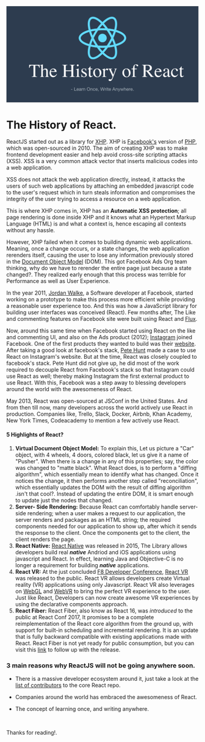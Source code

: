 

![React_banner](/images/React_banner.png)

# The History of React.

ReactJS started out as a library for [XHP](https://web.facebook.com/notes/facebook-engineering/xhp-a-new-way-to-write-php/294003943919/?_rdc=1&_rdr). XHP is [Facebook's](www.facebook.com) version of [PHP](http://php.net/manual/en/intro-whatis.php), which was open-sourced in 2010. The aim of creating XHP was to make frontend development easier and help avoid cross-site scripting attacks (XSS). XSS is a very common attack vector that inserts malicious codes into a web application. 

XSS does not attack the web application directly, instead, it attacks the users of such web applications by attaching an embedded javascript code to the user's request which in turn steals information and compromises the integrity of the user trying to access a resource on a web application. 

This is where XHP comes in, XHP has an **Automatic XSS protection**;  all page rendering is done inside XHP and it knows what an Hypertext Markup Language (HTML) is and what a context is, hence escaping all contexts without any hassle. 

However, XHP failed when it comes to building dynamic web applications. Meaning, once a change occurs, or a state changes, the web application rerenders itself, causing the user to lose any information previously stored in the [Document Object Model](https://www.w3.org/TR/DOM-Level-2-Core/introduction.html) (DOM). This got Facebook Ads Org team thinking, why do we have to rerender the entire page just because a state changed?. They realized early enough that this process was terrible for Performance as well as User Experience. 

 In the year 2011, [Jordan Walke](https://twitter.com/jordwalke), a Software developer at Facebook, started working on a prototype to make this process more efficient while providing a reasonable user experience too. And this was how a JavaScript library for building user interfaces was conceived (React).  Few months after, The Like and commenting features on Facebook site were built using React and [Flux](https://facebook.github.io/flux/).

Now, around this same time when Facebook started using React on the like and commenting UI, and also on the Ads product (2012); [Instagram](https://www.instagram.com/) joined Facebook. One of the first products they wanted to build was their [website](https://www.instagram.com/). After taking a good look at facebook's stack,  [Pete Hunt](https://twitter.com/floydophone) made a case to use React on Instagram's website. But at the time, React was closely coupled to facebook's stack. Pete Hunt did not give up, he did most of the work required to decouple React from Facebook's stack so that Instagram could use React as well; thereby making Instagram the first external product to use React. With this, Facebook was a step away to blessing developers around the world with the awesomeness of React.

May 2013, React was open-sourced at JSConf in the United States. And from then till now, many developers across the world actively use React in production. Companies like, Trello, Slack, Docker, Airbnb, Khan Academy, New York Times, Codeacademy to mention a few actively use React.


#### 5 Highlights of React?

1. **Virtual Document Object Model:** To explain this, Let us picture a "Car" object, with 4 wheels, 4 doors, colored black, let us give it a name of "Pusher". When there is a change in any of this properties; say, the color was changed to "matte black". What React does, is to perform a "diffing algorithm", which essentially mean to identify what has changed. Once it notices the change, it then performs another step called "reconciliation", which essentially updates the DOM with the result of diffing algorithm .isn't that cool?. Instead of updating the entire DOM, it is smart enough to update just the nodes that changed.
2. **Server- Side Rendering:**  Because React can comfortably handle server-side rendering; when a user makes a request to our application, the server renders and packages as an HTML string; the required components needed for our application to show up, after which it sends the response to the client. Once the components get to the client, the client renders the page. 
3. **React Native:** [React Native](https://facebook.github.io/React-native/) was released in 2015, The Library allows developers build real ***native*** Andriod and iOS applications using javascript and React. In effect, learning Java and Objective-C is no longer a requirement for building ***native*** applications. 
4. **React VR:** At the just concluded [F8 Developer Conference](https://www.fbf8.com/), [React VR](https://facebook.github.io/React-vr/) was released to the public. React VR allows developers create Virtual reality (VR) applications using only Javascript. React VR also leverages on [WebGL](https://developer.mozilla.org/en-US/docs/Web/API/WebGL_API) and [WebVR](https://webvr.info/) to bring the perfect VR experience to the user. Just like React, Developers can now create awesome VR experiences by using the declarative components approach.
5. **React Fiber:** React Fiber, also know as React 16, was *introduced* to the public at React Conf 2017, It promises to be a complete reimplementation of the React core algorithm from the ground up, with support for built-in scheduling and incremental rendering. It is an update that is fully backward compatible with existing applications made with React. React Fiber is not yet ready for public consumption, but you can visit this [link](http://isfiberreadyyet.com/) to follow up with the release.



### 3 main reasons why ReactJS will not be going anywhere soon.

- There is a massive developer ecosystem around it, just take a look at the [list of contributors](https://github.com/facebook/React/graphs/contributors?from=2013-05-26&to=2017-05-21&type=c) to the core React repo.

- Companies around the world has embraced the awesomeness of React.

- The concept of learning once, and writing anywhere.

  ​

Thanks for reading!.